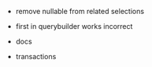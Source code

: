 - remove nullable from related selections
- first in querybuilder works incorrect

- docs
- transactions
